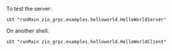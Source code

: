 To test the server:

    sbt "runMain zio_grpc.examples.helloworld.HelloWorldServer"

On another shell:

    sbt "runMain zio_grpc.examples.helloworld.HelloWorldClient"
